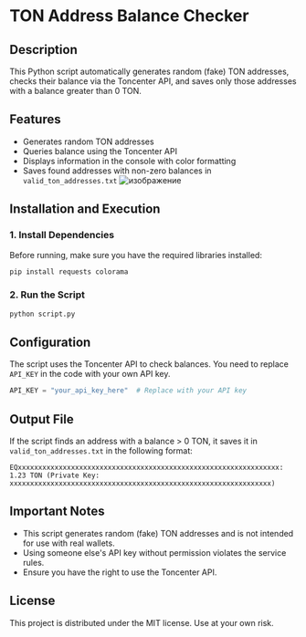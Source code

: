 # TON Address Balance Checker

## Description
This Python script automatically generates random (fake) TON addresses, checks their balance via the Toncenter API, and saves only those addresses with a balance greater than 0 TON.

## Features
- Generates random TON addresses
- Queries balance using the Toncenter API
- Displays information in the console with color formatting
- Saves found addresses with non-zero balances in `valid_ton_addresses.txt`
![изображение](https://github.com/user-attachments/assets/3e8b6d59-7aa1-412a-9c93-77cf2d0e005e)
## Installation and Execution
### 1. Install Dependencies
Before running, make sure you have the required libraries installed:
```bash
pip install requests colorama
```

### 2. Run the Script
```bash
python script.py
```

## Configuration
The script uses the Toncenter API to check balances. You need to replace `API_KEY` in the code with your own API key.

```python
API_KEY = "your_api_key_here"  # Replace with your API key
```

## Output File
If the script finds an address with a balance > 0 TON, it saves it in `valid_ton_addresses.txt` in the following format:
```
EQxxxxxxxxxxxxxxxxxxxxxxxxxxxxxxxxxxxxxxxxxxxxxxxxxxxxxxxxxxxxxxxx: 1.23 TON (Private Key: xxxxxxxxxxxxxxxxxxxxxxxxxxxxxxxxxxxxxxxxxxxxxxxxxxxxxxxxxxxxxxxx)
```

## Important Notes
- This script generates random (fake) TON addresses and is not intended for use with real wallets.
- Using someone else's API key without permission violates the service rules.
- Ensure you have the right to use the Toncenter API.

## License
This project is distributed under the MIT license. Use at your own risk.




